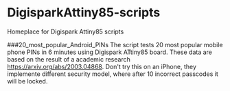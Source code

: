 # DigisparkAttiny85-scripts
Homeplace for Digispark Attiny85 scripts

###20_most_popular_Android_PINs
The script tests 20 most popular mobile phone PINs in 6 minutes using Digispark ATtiny85 board. These data are based on the result of a academic research https://arxiv.org/abs/2003.04868. 
Don't try this on an iPhone, they implemente different security model, where after 10 incorrect passcodes it will be locked. 
